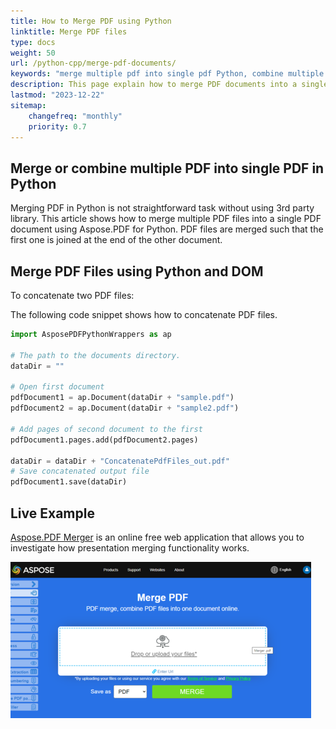 ```yaml
---
title: How to Merge PDF using Python
linktitle: Merge PDF files
type: docs
weight: 50
url: /python-cpp/merge-pdf-documents/
keywords: "merge multiple pdf into single pdf Python, combine multiple pdf into one Python, merge multiple pdf into one Python"
description: This page explain how to merge PDF documents into a single PDF file with Python.
lastmod: "2023-12-22"
sitemap:
    changefreq: "monthly"
    priority: 0.7
---
```


## Merge or combine multiple PDF into single PDF in Python

Merging PDF in Python is not straightforward task without using 3rd party library.
This article shows how to merge multiple PDF files into a single PDF document using Aspose.PDF for Python. PDF files are merged such that the first one is joined at the end of the other document.

## Merge PDF Files using Python and DOM

To concatenate two PDF files:

The following code snippet shows how to concatenate PDF files.

```python
import AsposePDFPythonWrappers as ap

# The path to the documents directory.
dataDir = ""

# Open first document
pdfDocument1 = ap.Document(dataDir + "sample.pdf")
pdfDocument2 = ap.Document(dataDir + "sample2.pdf")

# Add pages of second document to the first
pdfDocument1.pages.add(pdfDocument2.pages)

dataDir = dataDir + "ConcatenatePdfFiles_out.pdf"
# Save concatenated output file
pdfDocument1.save(dataDir)
```

## Live Example

[Aspose.PDF Merger](https://products.aspose.app/pdf/merger) is an online free web application that allows you to investigate how presentation merging functionality works.

[![Aspose.PDF Merger](merger.png)](https://products.aspose.app/pdf/merger)
